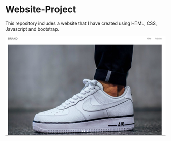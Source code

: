 # Website-Project
This repository includes a website that I have created using HTML, CSS, Javascript and bootstrap.

![alt text](/images/Github.PNG)
